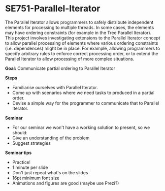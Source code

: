 SE751-Parallel-Iterator
=======================
The Parallel Iterator allows programmers to safely distribute independent elements for processing to multiple threads. In some cases, the elements may have ordering constraints (for example in the Tree Parallel Iterator). This project involves investigating extensions to the Parallel Iterator concept to allow parallel processing of elements where various ordering constraints (i.e. dependences) might be in place. For example, allowing programmers to specify arbitrary rules to enforce correct processing order, or to extend the Parallel Iterator to allow processing of more complex situations.

**Goal:** Communicate partial ordering to Parallel Iterator

**Steps**
* Familiarise ourselves with Parallel Iterator.
* Come up with scenarios where we need tasks to produced in a partial order.
* Devise a simple way for the programmer to communicate that to Parallel Iterator.

**Seminar**
* For our seminar we won't have a working solution to present, so we should:
* Give an understanding of the problem
* Suggest strategies

**Seminar tips**
* Practice!
* 1 minute per slide
* Don't just repeat what's on the slides
* 16pt minimum font size
* Animations and figures are good (maybe use Prezi?)

